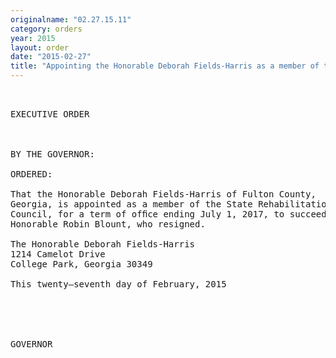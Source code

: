 ```yaml
---
originalname: "02.27.15.11"
category: orders
year: 2015
layout: order
date: "2015-02-27"
title: "Appointing the Honorable Deborah Fields-Harris as a member of the State Rehabilitation Council"
---
```

<pre>
 

EXECUTIVE ORDER

 

BY THE GOVERNOR:

ORDERED:

That the Honorable Deborah Fields-Harris of Fulton County,
Georgia, is appointed as a member of the State Rehabilitation
Council, for a term of ofﬁce ending July 1, 2017, to succeed the
Honorable Robin Blount, who resigned.

The Honorable Deborah Fields-Harris
1214 Camelot Drive
College Park, Georgia 30349

This twenty—seventh day of February, 2015

 

 

GOVERNOR

 

</pre>
